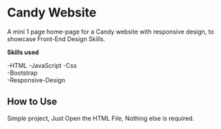 # Candy Website
A mini 1 page home-page for a Candy website with responsive design, to showcase Front-End Design Skills.

**Skills used**

-HTML 
-JavaScript 
-Css  
-Bootstrap  
-Responsive-Design  


## How to Use
Simple project, Just Open the HTML File, Nothing else is required.


